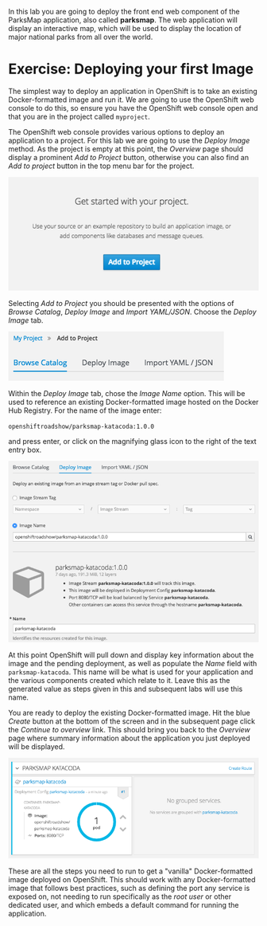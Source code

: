 In this lab you are going to deploy the front end web component of the ParksMap application, also called **parksmap**. The web application will display an interactive map, which will be used to display the location of major national parks from all over the world.

# Exercise: Deploying your first Image

The simplest way to deploy an application in OpenShift is to take an existing Docker-formatted image and run it. We are going to use the OpenShift web console to do this, so ensure you have the OpenShift web console open and that you are in the project called ``myproject``.

The OpenShift web console provides various options to deploy an application to a project. For this lab we are going to use the *Deploy Image* method. As the project is empty at this point, the *Overview* page should display a prominent *Add to Project* button, otherwise you can also find an *Add to project* button in the top menu bar for the project.

![Add to Project](../../assets/intro-openshift-getting-started-3add-to-empty-project.png)

Selecting *Add to Project* you should be presented with the options of *Browse Catalog*, *Deploy Image* and *Import YAML/JSON*. Choose the *Deploy Image* tab.

![Add to Project Options](../../assets/intro-openshift-getting-started-3add-to-project-options.png)

Within the *Deploy Image* tab, chose the *Image Name* option. This will be used to reference an existing Docker-formatted image hosted on the Docker Hub Registry. For the name of the image enter:

``openshiftroadshow/parksmap-katacoda:1.0.0``

and press enter, or click on the magnifying glass icon to the right of the text entry box.

![Deploy Image](../../assets/intro-openshift-getting-started-3deploy-image-parksmap.png)

At this point OpenShift will pull down and display key information about the image and the pending deployment, as well as populate the *Name* field with ``parksmap-katacoda``. This name will be what is used for your application and the various components created which relate to it. Leave this as the generated value as steps given in this and subsequent labs will use this name.

You are ready to deploy the existing Docker-formatted image. Hit the blue *Create* button at the bottom of the screen and in the subsequent page click the *Continue to overview* link. This should bring you back to the *Overview* page where summary information about the application you just deployed will be displayed.

![Console Overview](../../assets/intro-openshift-getting-started-3parksmap-overview.png)

These are all the steps you need to run to get a "vanilla" Docker-formatted image deployed on OpenShift. This should work with any Docker-formatted image that follows best practices, such as defining the port any service is exposed on, not needing to run specifically as the *root user* or other dedicated user, and which embeds a default command for running the application.
